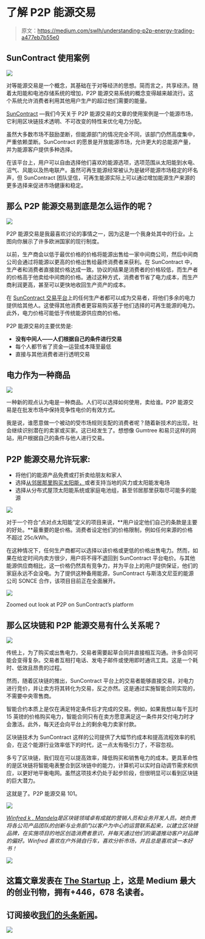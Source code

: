 # 了解 P2P 能源交易

> 原文：<https://medium.com/swlh/understanding-p2p-energy-trading-a477eb7b55e0>

## SunContract 使用案例

![](img/3313b3fb8f102e15d0913be1b62be038.png)

对等能源交易是一个概念，其基础在于对等经济的思想。简而言之，共享经济。随着太阳能和电池存储系统的增加，P2P 能源交易系统的概念变得越来越流行。这个系统允许消费者利用其他用户生产的超过他们需要的能量。

[SunContract](https://suncontract.org) —我们今天关于 P2P 能源交易的文章的使用案例是一个能源市场，它利用区块链技术透明、不可改变的特性来优化电力分配。

虽然大多数市场不鼓励垄断，但能源部门的情况完全不同，该部门仍然高度集中，严重依赖垄断。SunContract 的愿景是开放能源市场，允许更大的总能源产量，并为能源客户提供多种选择。

在该平台上，用户可以自由选择他们喜欢的能源选项，选项范围从太阳能到水电、沼气、风能以及热电联产。虽然可再生能源经常被认为是破坏能源市场稳定的坏名声，但 SunContract 团队坚信，可再生能源实际上可以通过增加能源生产来源的更多选择来促进市场健康和稳定。

## 那么 P2P 能源交易到底是怎么运作的呢？

![](img/99beb9b3b37497e6a2379cf18c470350.png)

P2P 能源交易是我最喜欢讨论的事情之一，因为这是一个我身处其中的行业。上图向你展示了许多欧洲国家的现行制度。

以前，生产商会以低于最优价格的价格将能源出售给一家中间商公司，然后中间商公司会通过将能源以更高的价格出售给最终消费者来获利。在 SunContract 中，生产者和消费者直接就价格达成一致。协议的结果是消费者的价格较低，而生产者的价格高于他卖给中间商的价格。通过这种方式，消费者节省了电力成本，而生产商利润更高，甚至可以更快地收回生产资产的成本。

在 [SunContract 交易平台](https://suncontract.org)上的任何生产者都可以成为交易者，将他们多余的电力提供给其他人。这使得其他消费者更容易购买基于他们选择的可再生能源的电力。此外，电力价格可能低于传统能源供应商的价格。

P2P 能源交易的主要优势是:

*   **没有中间人——人们根据自己的条件进行交易**
*   每个人都节省了资金—运营成本降至最低
*   直接与其他消费者进行透明交易

## 电力作为一种商品

![](img/ae5b66d06ccb14f6fcabecb122366cc3.png)

一种新的观点认为电是一种商品。人们可以选择如何使用，卖给谁。P2P 能源交易是在批发市场中保持竞争性电价的有效方式。

我是说，谁愿意做一个被动的受市场规则支配的消费者呢？随着新技术的出现，社会继续识别潜在的卖家或买家。这已经发生了。想想像 Gumtree 和易贝这样的网站，用户根据自己的条件与他人进行交易。

## P2P 能源交易允许玩家:

*   将他们的能源产品免费或打折卖给朋友和家人
*   选择[从邻居那里购买太阳能，](https://suncontract.org)或者支持当地的风力或太阳能发电场
*   选择从分布式屋顶太阳能系统或家庭电池组，甚至邻居那里获取尽可能多的能源

![](img/80ac8fbf15713706d8b60f136baa16bd.png)

对于一个符合“点对点太阳能”定义的项目来说，**用户设定他们自己的条款是主要的好处。**最重要的是价格。消费者设定他们的价格限制，例如任何来源的价格不超过 25c/kWh。

在这种情况下，任何生产商都可以选择以该价格或更低的价格出售电力。然而，如果在给定时间内卖方很少，用户将不得不退回到 SunContract 平台电价。与其他能源供应商相比，这一价格仍然具有竞争力，并为平台上的用户提供保证，他们的家庭永远不会没电。为了提供这种备用能源，SunContract 与斯洛文尼亚的能源公司 SONCE 合作，该项目目前正在全面展开。

![](img/093578d864a62ff4a38a1fe3dea853e6.png)

Zoomed out look at P2P on SunContract’s platform

## 那么区块链和 P2P 能源交易有什么关系呢？

![](img/cfa5a8c1dbd5c1720359105a7d085327.png)

传统上，为了购买或出售电力，交易者需要起草合同并直接相互沟通。许多合同可能会变得复杂。交易者互相打电话、发电子邮件或使用即时通讯工具。这是一个耗时、低效且昂贵的过程。

然而，随着区块链的推出，SunContract 平台上的交易者能够直接交易，对电力进行竞价，并让卖方将其转化为交易，反之亦然。这是通过实施智能合同实现的，不需要中央零售商。

智能合约本质上是仅在满足特定条件后才完成的交易。例如，如果我想以每千瓦时 15 英镑的价格购买电力，智能合同只有在卖方愿意满足这一条件并交付电力时才会激活。此外，每天还会向平台上的剩余电力卖家付款。

区块链技术为 SunContract 这样的公司提供了大幅节约成本和提高流程效率的机会，在这个能源行业效率低下的时代，这一点太有吸引力了，不容忽视。

多亏了区块链，我们现在可以提高效率，降低购买和销售电力的成本。更具革命性的是区块链将智能电表整合到区块链中的能力，计算机可以实时自动调节需求和供应，以更好地平衡电网。虽然这项技术仍处于起步阶段，但很明显可以看到区块链的巨大潜力。

这就是了。P2P 能源交易 101。

![](img/f1b7e1e3bbef3b6b6c6c271fed26ea55.png)

[*Winfred k . Mandela*](https://www.linkedin.com/in/winfred-k-mandela/)*是区块链领域卓有成就的营销人员和业务开发人员。她负责将各公司产品团队的创新与业务部门以客户为中心的运营联系起来，以建立区块链品牌，在实施项目的地区创造消费者意识，并每天通过他们的渠道推动客户对品牌的偏好。Winfred 喜欢在户外骑自行车，喜欢分析市场，并且总是喜欢读一本好书！*

[![](img/308a8d84fb9b2fab43d66c117fcc4bb4.png)](https://medium.com/swlh)

## 这篇文章发表在 [The Startup](https://medium.com/swlh) 上，这是 Medium 最大的创业刊物，拥有+446，678 名读者。

## 订阅接收[我们的头条新闻](https://growthsupply.com/the-startup-newsletter/)。

[![](img/b0164736ea17a63403e660de5dedf91a.png)](https://medium.com/swlh)